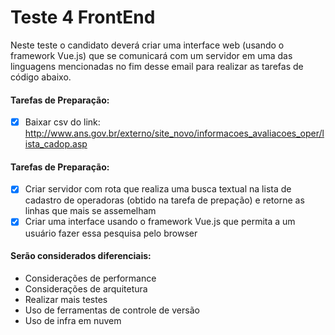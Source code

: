 # Teste 4 FrontEnd

Neste teste o candidato deverá criar uma interface web (usando o framework Vue.js) que se comunicará com um servidor em uma das linguagens mencionadas no fim desse email para realizar as tarefas de código abaixo.

#### Tarefas de Preparação:

- [x] Baixar csv do link: http://www.ans.gov.br/externo/site_novo/informacoes_avaliacoes_oper/lista_cadop.asp
#### Tarefas de Preparação:
- [x] Criar servidor com rota que realiza uma busca textual na lista de cadastro de operadoras (obtido na tarefa de prepação) e retorne as linhas que mais se assemelham
- [x] Criar uma interface usando o framework Vue.js que permita a um usuário fazer essa pesquisa pelo browser
#### Serão considerados diferenciais:
- Considerações de performance
- Considerações de arquitetura
- Realizar mais testes
- Uso de ferramentas de controle de versão
- Uso de infra em nuvem